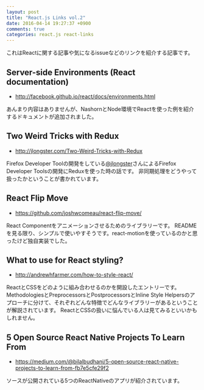 ```yaml
---
layout: post
title: "React.js Links vol.2"
date: 2016-04-14 19:27:37 +0900
comments: true
categories: react.js react-links
---
```


これはReactに関する記事や気になるissueなどのリンクを紹介する記事です。

<!-- more -->

## Server-side Environments (React documentation)

* http://facebook.github.io/react/docs/environments.html

あんまり内容はありませんが、NashornとNode環境でReactを使った例を紹介するドキュメントが追加されました。

## Two Weird Tricks with Redux

* http://jlongster.com/Two-Weird-Tricks-with-Redux

Firefox Developer Toolの開発をしている[@jlongster](https://twitter.com/jlongster)さんによるFirefox Developer Toolsの開発にReduxを使った時の話です。
非同期処理をどうやって扱ったかということが書かれています。

## React Flip Move

* https://github.com/joshwcomeau/react-flip-move/

React Componentをアニメーションさせるためのライブラリーです。
READMEを見る限り、シンプルで使いやすそうです。react-motionを使っているのかと思ったけど独自実装でした。


## What to use for React styling?

* http://andrewhfarmer.com/how-to-style-react/

ReactとCSSをどのように組み合わせるのかを開設したエントリーです。
MethodologiesとPreprocessorsとPostprocessorsとInline Style Helpersのアプローチに分けて、それぞれどんな特徴でどんなライブラリーがあるということが解説されています。
ReactとCSSの扱いに悩んでいる人は見てみるといいかもしれません。

## 5 Open Source React Native Projects To Learn From

* https://medium.com/@bilalbudhani/5-open-source-react-native-projects-to-learn-from-fb7e5cfe29f2

ソースが公開されている5つのReactNativeのアプリが紹介されています。
